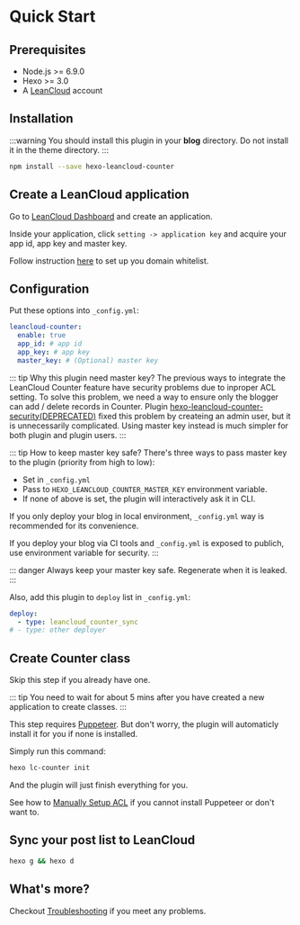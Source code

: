 # Quick Start

## Prerequisites

- Node.js >= 6.9.0
- Hexo >= 3.0
- A [LeanCloud](https://leancloud.cn) account

## Installation

:::warning
You should install this plugin in your **blog** directory. Do not install it in the theme directory.
:::

```sh
npm install --save hexo-leancloud-counter
```

## Create a LeanCloud application

Go to [LeanCloud Dashboard](https://leancloud.cn/dashboard/) and create an application.

Inside your application, click `setting -> application key` and acquire your app id, app key and master key.

Follow instruction [here](https://leancloud.cn/docs/data_security.html#hash532104796) to set up you domain whitelist.

## Configuration

Put these options into `_config.yml`:

```yaml
leancloud-counter:
  enable: true
  app_id: # app id
  app_key: # app key
  master_key: # (Optional) master key
```

::: tip Why this plugin need master key?
The previous ways to integrate the LeanCloud Counter feature have security problems due to inproper ACL setting.
To solve this problem, we need a way to ensure only the blogger can add / delete records in Counter.
Plugin [hexo-leancloud-counter-security(DEPRECATED)](https://github.com/theme-next/hexo-leancloud-counter-security) fixed this problem by createing an admin user, but it is unnecessarily complicated. Using master key instead is much simpler for both plugin and plugin users.
:::

::: tip How to keep master key safe?
There's three ways to pass master key to the plugin (priority from high to low):
- Set in `_config.yml`
- Pass to `HEXO_LEANCLOUD_COUNTER_MASTER_KEY` environment variable.
- If none of above is set, the plugin will interactively ask it in CLI.

If you only deploy your blog in local environment, `_config.yml` way is recommended for its convenience.

If you deploy your blog via CI tools and `_config.yml` is exposed to publich, use environment variable for security.
:::

::: danger
Always keep your master key safe. Regenerate when it is leaked.
:::

Also, add this plugin to `deploy` list in `_config.yml`:

```yaml
deploy:
  - type: leancloud_counter_sync
# - type: other deployer
```

## Create Counter class

Skip this step if you already have one.

::: tip
You need to wait for about 5 mins after you have created a new application to create classes.
:::

This step requires [Puppeteer](https://pptr.dev/). But don't worry, the plugin will automaticly install it for you if none is installed.

Simply run this command:

```sh
hexo lc-counter init
```

And the plugin will just finish everything for you.

See how to [Manually Setup ACL](./manuallysetup) if you cannot install Puppeteer or don't want to.

## Sync your post list to LeanCloud

```sh
hexo g && hexo d
```

## What's more?

Checkout [Troubleshooting](./troubleshooting) if you meet any problems.